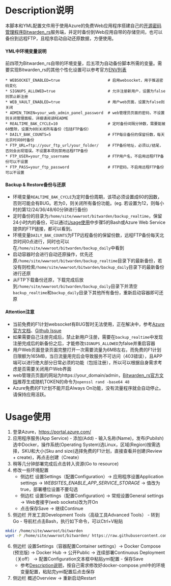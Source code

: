 # Description说明
本脚本和YML配置文件用于使用Azure的免费Web应用程序搭建自己的[开源密码管理程序Bitwarden_rs](https://github.com/dani-garcia/bitwarden_rs/)服务端，并定时备份到Web应用自带的存储空间，也可以备份到远程FTP，且程序启动自动还原数据，方便使用。

#### YML中环境变量说明
前四项为Bitwarden_rs自带的环境变量，后五项为自动备份脚本所需的变量。需要实现Bitwarden_rs的其他个性化设置可以参考官方[ENV列表](https://github.com/dani-garcia/bitwarden_rs/blob/master/.env.template)
```
* WEBSOCKET_ENABLED=true                     # 启用websocket，用于推送密码变化
* SIGNUPS_ALLOWED=true                       # 允许注册新用户，设置为false则禁止新注册
* WEB_VAULT_ENABLED=true                     # 用户web页面，设置为false则关闭
* ADMIN_TOKEN=your_web_admin_panel_password  # web管理员页面的密码，不设置则关闭管理面板，详细请阅读README
* REALTIME_BAK_CYCLE=10                      # 定时备份间隔分钟数，需要能被60整除，设置为0则关闭所有备份（包括FTP备份）
* DAILY_BAK_COUNTS=5                         # FTP每日备份的保留份数，每天北京时间0时备份
* FTP_URL=ftp://your_ftp_url/your_folder/    # FTP备份地址，必须以/结尾，否则会出现错误。不设置本项则禁用远程FTP备份
* FTP_USER=your_ftp_username                 # FTP用户名，不启用远程FTP备份可以不设置
* FTP_PASS=your_ftp_password                 # FTP密码，不启用远程FTP备份可以不设置
```

#### Backup & Restore备份与还原
* 环境变量`REALTIME_BAK_CYCLE`为定时备份周期，该项必须设置成60的因数，否则可能会有BUG。若为0，则关闭所有备份功能。(eg. 若设置为12，则每小时的第12/24/36/48/60分钟进行备份)
* 定时备份的目录为`/home/site/wwwroot/bitwarden/backup_realtime`，保留24小时内的备份，可以通过[Usage使用](#Usage使用)中步骤5的Bash或Azure Web Service提供的FTP链接，都可以看到。
* 环境变量`DAILY_BAK_COUNTS`为FTP远程备份的保留份数，远程FTP备份每天北京时间0点进行，同时也可以在`/home/site/wwwroot/bitwarden/backup_daily`中看到
* 启动容器时会进行自动还原操作，优先还原`/home/site/wwwroot/bitwarden/backup_realtime`目录下的最新备份，若没有则检索`/home/site/wwwroot/bitwarden/backup_daily`目录下的最新备份进行还原
* 从FTP下载备份还原，下载完成后放到`/home/site/wwwroot/bitwarden/backup_daily`目录下并清空`backup_realtime`和`backup_daily`目录下其他所有备份，重新启动容器即可还原

#### Attention注意
* 当前免费的F1计划websocket有BUG暂时无法使用，正在解决中，参考[Azure官方文档](https://docs.microsoft.com/zh-cn/azure/app-service/containers/app-service-linux-faq#web-sockets)、[Github Issue](https://github.com/MicrosoftDocs/azure-docs/issues/49245)
* 如果需要自己注册完成后，禁止新用户注册，需要在`backup_realtime`中发现注册完成后的新备份之后，才能修改`SIGNUPS_ALLOWED`为false并重启容器
* 用户Web页面登录页面完整打开一次需要流量为6MB左右，而免费的F1计划日限额为165MB，当日流量用完后会导致服务不可访问（403错误），且APP端可以进行绝大部分日常必须的功能（包括注册），所以可以根据自身需求考虑是否需要关闭用户Web界面
* web管理员页面的网站为https://your_domain/admin，[Bitwarden_rs官方文档](https://github.com/dani-garcia/bitwarden_rs/wiki/Enabling-admin-page)推荐生成随机TOKEN的命令为`openssl rand -base64 48`
* Azure免费的F1计划不能开启Always On功能，没有流量程序就会自动停止。请保持应用活跃。

# Usage使用
1. 登录Azure，https://portal.azure.com/
2. 应用程序服务(App Service) - 添加(Add) - 输入名称(Name)，发布(Pubilsh)选中Docker，操作系统(Operating System)选Linux，区域(Region)按需选择，SKU和大小(Sku and size)选择免费的F1计划，直接查看并创建(Review + create)，再点击创建（Create）
3. 稍等几分钟部署完成后点击转入资源(Go to resource)
4. 修改一些环境配置
    * 侧边栏 设置Settings（配置Configuration）-> 应用程序设置Application settings -> *WEBSITES_ENABLE_APP_SERVICE_STORAGE* -> 值改为true，部署槽位设置不要勾选
    * 侧边栏 设置Settings（配置Configuration) -> 常规设置General settings -> Web套接字(web sockets)改为开On
    * 点击保存Save -> 继续Continue
5. 侧边栏 开发工具Development Tools（高级工具Advanced Tools） - 转到Go - 导航栏点击Bash，执行如下命令，可以Ctrl+V粘贴
```bash
mkdir /home/site/wwwroot/bitwarden
wget -P /home/site/wwwroot/bitwarden/ https://raw.githubusercontent.com/hjh142857/scripts/master/Azure_Bitwarden/bitwarden.sh
```
6. 侧边栏 设置Settings（容器配置Container settings）-> Docker Compose (预览版) -> Docker Hub -> 公开Public -> 连续部署Continuous Deployment（关off） -> 配置Configuration文本框中粘贴yml配置 - 保存Save
    * 参考[Description说明](#Description说明)，按自己需求修改好docker-compose.yml中的环境变量配置，粘贴完yml配置后点击保存
7. 侧边栏 概述Overview -> 重新启动Restart
